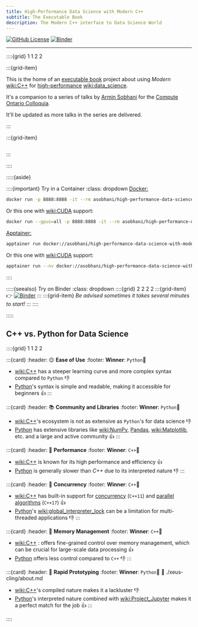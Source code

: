 ```yaml
---
title: High-Performance Data Science with Modern C++
subtitle: The Executable Book
description: The Modern C++ interface to Data Science World
---
```


[![GitHub License](https://img.shields.io/github/license/arminms/high-performance-data-science-with-modern-cpp?logo=github&logoColor=lightgrey&color=green)](https://github.com/arminms/high-performance-data-science-with-modern-cpp/blob/main/LICENSE)
[![Binder](https://mybinder.org/badge_logo.svg)](https://mybinder.org/v2/gh/arminms/high-performance-data-science-with-modern-cpp/HEAD?labpath=01-the-basics.ipynb)

---

::::{grid} 1 1 2 2

:::{grid-item}

This is the home of an [executable book](https://executablebooks.org/) project about using _Modern_ <wiki:C++> for [high-performance](wiki:High-performance_computing) <wiki:data_science>.

It's a companion to a series of talks by [Armin Sobhani](https://armin.sobhani.me) for the [Compute Ontario Colloquia](https://www.computeontario.ca/training-colloquia).

It'll be updated as more talks in the series are delivered.

:::

:::{grid-item}

```{image} ./images/qrcode.png
```

:::

::::

:::::{aside}

::::{important} Try in a Container
:class: dropdown
[Docker:](wiki:Docker_(software))
```bash
docker run -p 8888:8888 -it --rm asobhani/high-performance-data-science-with-modern-cpp
```
Or this one with <wiki:CUDA> support:
```bash
docker run --gpus=all -p 8888:8888 -it --rm asobhani/high-performance-data-science-with-modern-cpp:latest-cuda
```
[Apptainer:](wiki:Singularity_(software))
```bash
apptainer run docker://asobhani/high-performance-data-science-with-modern-cpp:latest
```
Or this one with <wiki:CUDA> support:
```bash
apptainer run --nv docker://asobhani/high-performance-data-science-with-modern-cpp:latest-cuda
```
::::

:::::{seealso} Try on Binder
:class: dropdown
::::{grid} 2 2 2 2
:::{grid-item}
👉   [![Binder](https://mybinder.org/badge_logo.svg)](https://mybinder.org/v2/gh/arminms/high-performance-data-science-with-modern-cpp/HEAD?labpath=01-the-basics.ipynb)
:::
:::{grid-item}
_Be advised sometimes it takes several minutes to start!_
:::
::::

:::::

## C++ vs. Python for Data Science

::::{grid} 1 1 2 2

:::{card}
:header: 😌 **Ease of Use** 
:footer: **Winner**: `Python`🥇

- <wiki:C++> has a steeper learning curve and more complex syntax compared to `Python` 👎
- [Python](wiki:Python_language)'s syntax is simple and readable, making it accessible for beginners 👍
:::

:::{card}
:header: 📚 **Community and Libraries** 
:footer: **Winner**: `Python`🥇

- <wiki:C++>'s ecosystem is not as extensive as `Python`'s for data science 👎
- [Python](wiki:Python_language) has extensive libraries like <wiki:NumPy>, [Pandas](wiki:Pandas_(software)), <wiki:Matplotlib>, etc. and a large and active community 👍
:::

:::{card}
:header: 🏃 **Performance** 
:footer: **Winner**: `C++`🥇

- <wiki:C++> is known for its high performance and efficiency 👍
- [Python](wiki:Python_language) is generally slower than _C++_ due to its interpreted nature 👎
:::

:::{card}
:header: 🔀 **Concurrency** 
:footer: **Winner**: `C++`🥇

- <wiki:C++> has built-in support for [concurrency](https://en.cppreference.com/w/cpp/thread) (`C++11`) and [parallel algorithms](https://en.cppreference.com/w/cpp/algorithm#Execution_policies) (`C++17`) 👍
- [Python](wiki:Python_language)'s <wiki:global_interpreter_lock> can be a limitation for multi-threaded applications 👎
:::

:::{card}
:header: 💼 **Memory Management** 
:footer: **Winner**: `C++`🥇

- <wiki:C++> : offers fine-grained control over memory management, which can be crucial for large-scale data processing 👍
- [Python](wiki:Python_language) offers less control compared to `C++` 👎
:::

:::{card}
:header: 💫 **Rapid Prototyping** 
:footer: **Winner**: `Python`🥇
:link: ./xeus-cling/about.md

- <wiki:C++>'s compiled nature makes it a lackluster 👎
- [Python](wiki:Python_language)'s interpreted nature combined with <wiki:Project_Jupyter> makes it a perfect match for the job 👍
:::


::::